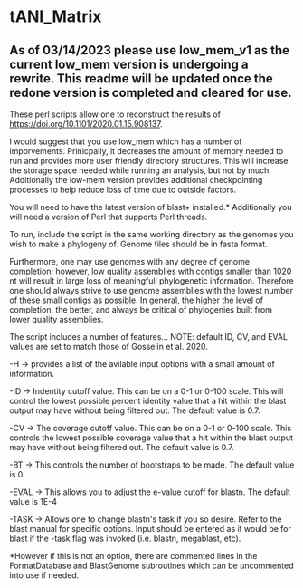 # tANI_Matrix

## As of 03/14/2023 please use low_mem_v1 as the current low_mem version is undergoing a rewrite. This readme will be updated once the redone version is completed and cleared for use.

These perl scripts allow one to reconstruct the results of https://doi.org/10.1101/2020.01.15.908137.

I would suggest that you use low_mem which has a number of imporvements. Prinicpally, it decreases the amount of memory needed to run and provides more user friendly directory structures. This will increase the storage space needed while running an analysis, but not by much. Additionally the low-mem version provides additional checkpointing processes to help reduce loss of time due to outside factors.


You will need to have the latest version of blast+ installed.* Additionally you will need a version of Perl that supports Perl threads. 

To run, include the script in the same working directory as the genomes you wish to make a phylogeny of. Genome files should be in fasta format.

Furthermore, one may use genomes with any degree of genome completion; however, low quality assemblies with contigs smaller than 1020 nt will result in large loss of meaningfull phylogenetic information. Therefore one should always strive to use genome assemblies with the lowest number of these small contigs as possible. In general, the higher the level of completion, the better, and always be critical of phylogenies built from lower quality assemblies.


The script includes a number of features...
NOTE: default ID, CV, and EVAL values are set to match those of Gosselin et al. 2020.


-H -> provides a list of the avilable input options with a small amount of information.

-ID -> Indentity cutoff value. This can be on a 0-1 or 0-100 scale. This will control the lowest possible percent identity value that a hit within the blast output may have without being filtered out. The default value is 0.7.

-CV -> The coverage cutoff value. This can be on a 0-1 or 0-100 scale. This controls the lowest possible coverage value that a hit within the blast output may have without being filtered out. The default value is 0.7.

-BT -> This controls the number of bootstraps to be made. The default value is 0.

-EVAL -> This allows you to adjust the e-value cutoff for blastn. The default value is 1E-4

-TASK -> Allows one to change blastn's task if you so desire. Refer to the blast manual for specific options. Input should be entered as it would be for blast if the -task flag was invoked (i.e. blastn, megablast, etc).


*However if this is not an option, there are commented lines in the FormatDatabase and BlastGenome subroutines which can be uncommented into use if needed.
